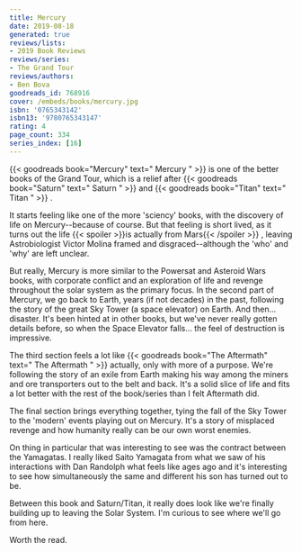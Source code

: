 ```yaml
---
title: Mercury
date: 2019-08-18
generated: true
reviews/lists:
- 2019 Book Reviews
reviews/series:
- The Grand Tour
reviews/authors:
- Ben Bova
goodreads_id: 768916
cover: /embeds/books/mercury.jpg
isbn: '0765343142'
isbn13: '9780765343147'
rating: 4
page_count: 334
series_index: [16]
---
```

{{< goodreads book="Mercury" text=" Mercury " >}} is one of the better books of the Grand Tour, which is a relief after {{< goodreads book="Saturn" text=" Saturn " >}} and {{< goodreads book="Titan" text=" Titan " >}} .  

It starts feeling like one of the more 'sciency' books, with the discovery of life on Mercury--because of course. But that feeling is short lived, as it turns out the life  {{< spoiler >}}is actually from Mars{{< /spoiler >}} , leaving Astrobiologist Victor Molina framed and disgraced--although the 'who' and 'why' are left unclear.  

<!--more-->

But really, Mercury is more similar to the Powersat and Asteroid Wars books, with corporate conflict and an exploration of life and revenge throughout the solar system as the primary focus. In the second part of Mercury, we go back to Earth, years (if not decades) in the past, following the story of the great Sky Tower (a space elevator) on Earth. And then... disaster. It's been hinted at in other books, but we've never really gotten details before, so when the Space Elevator falls... the feel of destruction is impressive.  

The third section feels a lot like {{< goodreads book="The Aftermath" text=" The Aftermath " >}} actually, only with more of a purpose. We're following the story of an exile from Earth making his way among the miners and ore transporters out to the belt and back. It's a solid slice of life and fits a lot better with the rest of the book/series than I felt Aftermath did.  

The final section brings everything together, tying the fall of the Sky Tower to the 'modern' events playing out on Mercury. It's a story of misplaced revenge and how humanity really can be our own worst enemies.  

On thing in particular that was interesting to see was the contract between the Yamagatas. I really liked Saito Yamagata from what we saw of his interactions with Dan Randolph what feels like ages ago and it's interesting to see how simultaneously the same and different his son has turned out to be.  

Between this book and Saturn/Titan, it really does look like we're finally building up to leaving the Solar System. I'm curious to see where we'll go from here.  

Worth the read.